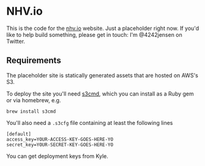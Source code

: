 NHV.io
======

This is the code for the [nhv.io](http://www.nhv.io) website.  Just a placeholder right now.
If you'd like to help build something, please get in touch: I'm @4242jensen on Twitter.

## Requirements

The placeholder site is statically generated assets that are hosted on AWS's S3.

To deploy the site you'll need [s3cmd](http://s3tools.org/s3cmd), which you can install
as a Ruby gem or via homebrew, e.g.

	brew install s3cmd

You'll also need a `.s3cfg` file containing at least the following lines

	[default]
	access_key=YOUR-ACCESS-KEY-GOES-HERE-YO
	secret_key=YOUR-SECRET-KEY-GOES-HERE-YO

You can get deployment keys from Kyle.